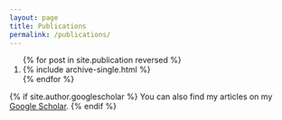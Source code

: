 ```yaml
---
layout: page
title: Publications
permalink: /publications/
---
```


<ol>
{% for post in site.publication reversed %}
  <li>{% include archive-single.html %}</li>
{% endfor %}
</ol>

{% if site.author.googlescholar %}
  You can also find my articles on my <u><a href="{{site.author.googlescholar}}">Google Scholar</a></u>.
{% endif %}